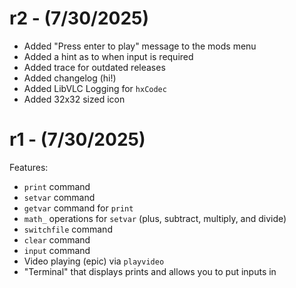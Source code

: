 # r2 - (7/30/2025)
- Added "Press enter to play" message to the mods menu
- Added a hint as to when input is required
- Added trace for outdated releases
- Added changelog (hi!)
- Added LibVLC Logging for `hxCodec`
- Added 32x32 sized icon

# r1 - (7/30/2025)
Features:
- `print` command
- `setvar` command
- `getvar` command for `print`
- `math_` operations for `setvar` (plus, subtract, multiply, and divide)
- `switchfile` command
- `clear` command
- `input` command
- Video playing (epic) via `playvideo`
- "Terminal" that displays prints and allows you to put inputs in